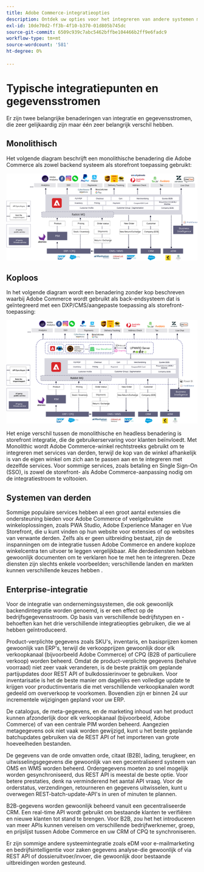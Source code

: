 ```yaml
---
title: Adobe Commerce-integratieopties
description: Ontdek uw opties voor het integreren van andere systemen met uw Adobe Commerce-implementatie.
exl-id: 10de70d2-ff3b-4f10-b370-01d805b745dc
source-git-commit: 6509c939c7abc5462bffbe104466b2ff9e6fadc9
workflow-type: tm+mt
source-wordcount: '581'
ht-degree: 0%

---
```


# Typische integratiepunten en gegevensstromen

Er zijn twee belangrijke benaderingen van integratie en gegevensstromen, die zeer gelijkaardig zijn maar één zeer belangrijk verschil hebben.

## Monolithisch

Het volgende diagram beschrijft een monolithische benadering die Adobe Commerce als zowel backend systeem als storefront toepassing gebruikt:

![Adobe Commerce-monolietdiagram](../../assets/playbooks/integration-monolith.svg)

## Koploos

In het volgende diagram wordt een benadering zonder kop beschreven waarbij Adobe Commerce wordt gebruikt als back-endsysteem dat is geïntegreerd met een DXP/CMS/aangepaste toepassing als storefront-toepassing:

![Adobe Commerce-headless-diagram](../../assets/playbooks/integration-headless.svg)

Het enige verschil tussen de monolithische en headless benadering is storefront integratie, die de gebruikerservaring voor klanten beïnvloedt. Met Monolithic wordt Adobe Commerce-winkel rechtstreeks gebruikt om te integreren met services van derden, terwijl de kop van de winkel afhankelijk is van de eigen winkel om zich aan te passen aan en te integreren met dezelfde services. Voor sommige services, zoals betaling en Single Sign-On (SSO), is zowel de storefront- als Adobe Commerce-aanpassing nodig om de integratiestroom te voltooien.

## Systemen van derden

Sommige populaire services hebben al een groot aantal extensies die ondersteuning bieden voor Adobe Commerce of veelgebruikte winkeloplossingen, zoals PWA Studio, Adobe Experience Manager en Vue Storefront, die u kunt vinden op hun website voor extensies of op websites van verwante derden. Zelfs als er geen uitbreiding bestaat, zijn de inspanningen om de integratie tussen Adobe Commerce en andere koploze winkelcentra ten uitvoer te leggen vergelijkbaar. Alle derdediensten hebben gewoonlijk documenten om te verklaren hoe te met hen te integreren. Deze diensten zijn slechts enkele voorbeelden; verschillende landen en markten kunnen verschillende keuzes hebben .

## Enterprise-integratie

Voor de integratie van ondernemingssystemen, die ook gewoonlijk backendintegratie worden genoemd, is er een effect op de bedrijfsgegevensstroom. Op basis van verschillende bedrijfstypen en -behoeften kan het drie verschillende integratieopties gebruiken, die we al hebben geïntroduceerd.

Product-verplichte gegevens zoals SKU&#39;s, inventaris, en basisprijzen komen gewoonlijk van ERP&#39;s, terwijl de verkoopprijzen gewoonlijk door elk verkoopkanaal (bijvoorbeeld Adobe Commerce) of CPQ (B2B of particuliere verkoop) worden beheerd. Omdat de product-verplichte gegevens (behalve voorraad) niet zeer vaak veranderen, is de beste praktijk om geplande partijupdates door REST API of bulkdossierinvoer te gebruiken. Voor inventarisatie is het de beste manier om dagelijks een volledige update te krijgen voor productinventaris die met verschillende verkoopkanalen wordt gedeeld om oververkoop te voorkomen. Bovendien zijn er binnen 24 uur incrementele wijzigingen gepland voor uw ERP.

De catalogus, de meta-gegevens, en de marketing inhoud van het product kunnen afzonderlijk door elk verkoopkanaal (bijvoorbeeld, Adobe Commerce) of van een centrale PIM worden beheerd. Aangezien metagegevens ook niet vaak worden gewijzigd, kunt u het beste geplande batchupdates gebruiken via de REST API of het importeren van grote hoeveelheden bestanden.

De gegevens van de orde omvatten orde, citaat (B2B), lading, terugkeer, en uitwisselingsgegevens die gewoonlijk van een gecentraliseerd systeem van OMS en WMS worden beheerd. Ordergegevens moeten zo snel mogelijk worden gesynchroniseerd, dus REST API is meestal de beste optie. Voor betere prestaties, denk na verminderend het aantal API vraag. Voor de orderstatus, verzendingen, retourneren en gegevens uitwisselen, kunt u overwegen REST-batch-update-API&#39;s in uren of minuten te plannen.

B2B-gegevens worden gewoonlijk beheerd vanuit een gecentraliseerde CRM. Een real-time API wordt gebruikt om bestaande klanten te verifiëren en nieuwe klanten tot stand te brengen. Voor B2B, zou het het introduceren van meer APIs kunnen vereisen om verschillende bedrijfwerknemer, groep, en prijslijst tussen Adobe Commerce en uw CRM of CPQ te synchroniseren.

Er zijn sommige andere systeemintegratie zoals eDM voor e-mailmarketing en bedrijfsintelligentie voor zaken gegevens analyse-die gewoonlijk of via REST API of dossieruitvoer/invoer, die gewoonlijk door bestaande uitbreidingen worden gesteund.
